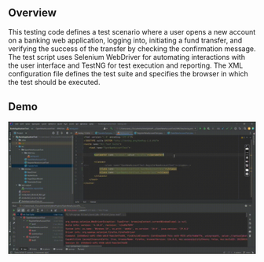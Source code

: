 ## Overview
This testing code defines a test scenario where a user opens a new account on a banking web application, logging into, initiating a fund transfer, and verifying the success of the transfer by checking the confirmation message. The test script uses Selenium WebDriver for automating interactions with the user interface and TestNG for test execution and reporting. The XML configuration file defines the test suite and specifies the browser in which the test should be executed.

## Demo
<img src=" https://github.com/TunahanBoyaci/BankApplicationTest/blob/main/21.08.2023_14.14.38_REC.gif">
